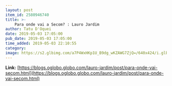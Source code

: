 ```yaml
---
layout: post
item_id: 2580946740
title: >-
    Para onde vai a Secom? : Lauro Jardim
author: Tatu D'Oquei
date: 2019-05-03 17:05:00
pub_date: 2019-05-03 17:05:00
time_added: 2019-05-03 22:10:55
category: 
image: https://s2.glbimg.com/a7P4WxHKp1U_B9dg_wKZAWG7ZjQ=/640x424/i.glbimg.com/og/ig/infoglobo1/f/original/2019/04/30/82356957_ri_-_rio_24-04-2019_carlos_bolsonaro_-_sessao_-_o_vereador_carlos_bolsonaro_durante_a.jpg
---
```


**Link:** [https://blogs.oglobo.globo.com/lauro-jardim/post/para-onde-vai-secom.html](https://blogs.oglobo.globo.com/lauro-jardim/post/para-onde-vai-secom.html)

